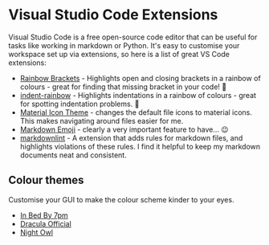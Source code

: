 # Visual Studio Code Extensions

Visual Studio Code is a free open-source code editor that can be useful for tasks like working in markdown or Python. 
It's easy to customise your workspace set up via extensions, so here is a list of great VS Code extensions:

* [Rainbow Brackets](https://marketplace.visualstudio.com/items?itemName=2gua.rainbow-brackets) - Highlights open and closing brackets in a rainbow of colours - great for finding that missing bracket in your code! 🌈
* [indent-rainbow](https://marketplace.visualstudio.com/items?itemName=oderwat.indent-rainbow) - Highlights indentations in a rainbow of colours - great for spotting indentation problems. 🌈
* [Material Icon Theme](https://marketplace.visualstudio.com/items?itemName=PKief.material-icon-theme) - changes the default file icons to material icons. This makes navigating around files easier for me.
* [Markdown Emoji](https://marketplace.visualstudio.com/items?itemName=bierner.markdown-emoji) - clearly a very important feature to have... 😉
* [markdownlint](https://marketplace.visualstudio.com/items?itemName=DavidAnson.vscode-markdownlint) - A extension that adds rules for markdown files, and highlights violations of these rules. I find it helpful to keep my markdown documents neat and consistent.

## Colour themes

Customise your GUI to make the colour scheme kinder to your eyes.

* [In Bed By 7pm](https://marketplace.visualstudio.com/items?itemName=sdras.inbedby7pm)
* [Dracula Official](https://marketplace.visualstudio.com/items?itemName=dracula-theme.theme-dracula)
* [Night Owl](https://marketplace.visualstudio.com/items?itemName=sdras.night-owl)
  